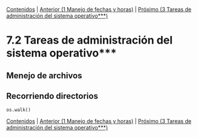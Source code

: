 [Contenidos](../Contenidos.md) \| [Anterior (1 Manejo de fechas y horas)](01_Fechas.md) \| [Próximo (3 Tareas de administración del sistema operativo***)](03_Manipulando_fechas_de_archivos.md)

# 7.2 Tareas de administración del sistema operativo***

## Menejo de archivos


## Recorriendo directorios

`os.walk()`



[Contenidos](../Contenidos.md) \| [Anterior (1 Manejo de fechas y horas)](01_Fechas.md) \| [Próximo (3 Tareas de administración del sistema operativo***)](03_Manipulando_fechas_de_archivos.md)

